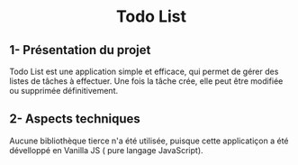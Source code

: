 <h1 style="text-align: center;">Todo List</h1>

<h2> 1- Présentation du projet</h2>
<p>Todo List est une application simple et efficace, qui permet de gérer des listes de tâches à effectuer. Une fois la tâche crée, elle peut être modifiée ou supprimée définitivement.</p>
<h2> 2- Aspects techniques</h2>
<p>
Aucune bibliothèque tierce n'a été utilisée, puisque cette applicatiçon a été dévelloppé en Vanilla JS ( pure langage JavaScript).
</p>
